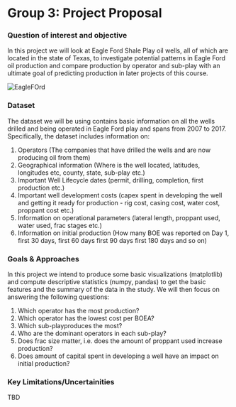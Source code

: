 # Group 3: Project Proposal

### Question of interest and objective

In this project we will look at Eagle Ford Shale Play oil wells, all of which are located in the state of Texas, to investigate potential patterns in Eagle Ford oil production and compare production by operator and sub-play with an ultimate goal of predicting production in later projects of this course. 

![EagleFOrd](https://1dhqyu3drpye39jm482ecnjl-wpengine.netdna-ssl.com/wp-content/uploads/2014/08/Eagle_Ford_Shale_Oil_Gravity-1024x662.png)

### Dataset

The dataset we will be using contains basic information on all the wells drilled and being operated in Eagle Ford play and spans from 2007 to 2017. Specifically, the dataset includes information on:
1. Operators (The companies that have drilled the wells and are now producing oil from them)
2. Geographical information (Where is the well located, latitudes, longitudes etc, county, state, sub-play etc.)
3. Important Well Lifecycle dates (permit, drilling, completion, first production etc.)
3. Important well development costs (capex spent in developing the well and getting it ready for production - rig cost, casing cost, water cost, proppant cost etc.)
4. Information on operational parameters (lateral length, proppant used, water used, frac stages etc.)
5. Information on initial production (How many BOE was reported on Day 1, first 30 days, first 60 days first 90 days first 180 days and so on)

### Goals & Approaches

In this project we intend to produce some basic visualizations (matplotlib) and compute descriptive statistics (numpy, pandas) to get the basic features and the summary of the data in the study. We will then focus on answering the following questions:

1. Which operator has the most production? 
2. Which operator has the lowest cost per BOEA? 
3. Which sub-playproduces the most?
4. Who are the dominant operators in each sub-play?
5. Does frac size matter, i.e. does the amount of proppant used increase production?
6. Does amount of capital spent in developing a well have an impact on initial production?



### Key Limitations/Uncertainities

TBD
